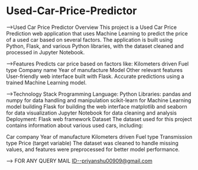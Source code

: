 # Used-Car-Price-Predictor

-->Used Car Price Predictor
Overview
This project is a Used Car Price Prediction web application that uses Machine Learning to predict the price of a used car based on several factors. The application is built using Python, Flask, and various Python libraries, with the dataset cleaned and processed in Jupyter Notebook.

-->Features
Predicts car price based on factors like:
Kilometers driven
Fuel type
Company name
Year of manufacture
Model
Other relevant features
User-friendly web interface built with Flask.
Accurate predictions using a trained Machine Learning model.



-->Technology Stack
Programming Language: Python
Libraries:
pandas and numpy for data handling and manipulation
scikit-learn for Machine Learning model building
Flask for building the web interface
matplotlib and seaborn for data visualization
Jupyter Notebook for data cleaning and analysis
Deployment: Flask web framework
Dataset
The dataset used for this project contains information about various used cars, including:

Car company
Year of manufacture
Kilometers driven
Fuel type
Transmission type
Price (target variable)
The dataset was cleaned to handle missing values, and features were preprocessed for better model performance.



--> FOR ANY QUERY
MAIL ID--priyanshu00909@gmail.com
